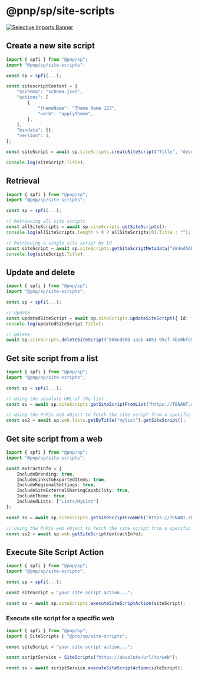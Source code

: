 # @pnp/sp/site-scripts

[![Selective Imports Banner](https://img.shields.io/badge/Selective%20Imports-informational.svg)](../concepts/selective-imports.md)

## Create a new site script

```TypeScript
import { spfi } from "@pnp/sp";
import "@pnp/sp/site-scripts";

const sp = spfi(...);

const sitescriptContent = {
    "$schema": "schema.json",
    "actions": [
        {
            "themeName": "Theme Name 123",
            "verb": "applyTheme",
        },
    ],
    "bindata": {},
    "version": 1,
};

const siteScript = await sp.siteScripts.createSiteScript("Title", "description", sitescriptContent);

console.log(siteScript.Title);
```

## Retrieval

```TypeScript
import { spfi } from "@pnp/sp";
import "@pnp/sp/site-scripts";

const sp = spfi(...);

// Retrieving all site scripts
const allSiteScripts = await sp.siteScripts.getSiteScripts();
console.log(allSiteScripts.length > 0 ? allSiteScripts[0].Title : "");

// Retrieving a single site script by Id
const siteScript = await sp.siteScripts.getSiteScriptMetadata("884ed56b-1aab-4653-95cf-4be0bfa5ef0a");
console.log(siteScript.Title);
```

## Update and delete

```TypeScript
import { spfi } from "@pnp/sp";
import "@pnp/sp/site-scripts";

const sp = spfi(...);

// Update
const updatedSiteScript = await sp.siteScripts.updateSiteScript({ Id: "884ed56b-1aab-4653-95cf-4be0bfa5ef0a", Title: "New Title" });
console.log(updatedSiteScript.Title);

// Delete
await sp.siteScripts.deleteSiteScript("884ed56b-1aab-4653-95cf-4be0bfa5ef0a");
```

## Get site script from a list

```TypeScript
import { spfi } from "@pnp/sp";
import "@pnp/sp/site-scripts";

const sp = spfi(...);

// Using the absolute URL of the list
const ss = await sp.siteScripts.getSiteScriptFromList("https://TENANT.sharepoint.com/Lists/mylist");

// Using the PnPjs web object to fetch the site script from a specific list
const ss2 = await sp.web.lists.getByTitle("mylist").getSiteScript();
```

## Get site script from a web

```TypeScript
import { spfi } from "@pnp/sp";
import "@pnp/sp/site-scripts";

const extractInfo = {
    IncludeBranding: true,
    IncludeLinksToExportedItems: true,
    IncludeRegionalSettings: true,
    IncludeSiteExternalSharingCapability: true,
    IncludeTheme: true,
    IncludedLists: ["Lists/MyList"]
};

const ss = await sp.siteScripts.getSiteScriptFromWeb("https://TENANT.sharepoint.com/sites/mysite", extractInfo);

// Using the PnPjs web object to fetch the site script from a specific web
const ss2 = await sp.web.getSiteScript(extractInfo);
```

## Execute Site Script Action

```TypeScript
import { spfi } from "@pnp/sp";
import "@pnp/sp/site-scripts";

const sp = spfi(...);

const siteScript = "your site script action...";

const ss = await sp.siteScripts.executeSiteScriptAction(siteScript);
```

### Execute site script for a specific web

```TypeScript
import { spfi } from "@pnp/sp";
import { SiteScripts } "@pnp/sp/site-scripts";

const siteScript = "your site script action...";

const scriptService = SiteScripts("https://absolute/url/to/web");

const ss = await scriptService.executeSiteScriptAction(siteScript);
```
